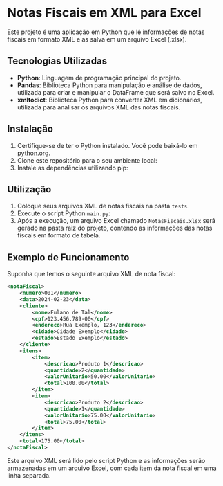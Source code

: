 # Notas Fiscais em XML para Excel

Este projeto é uma aplicação em Python que lê informações de notas fiscais em formato XML e as salva em um arquivo Excel (.xlsx).

## Tecnologias Utilizadas

- **Python**: Linguagem de programação principal do projeto.
- **Pandas**: Biblioteca Python para manipulação e análise de dados, utilizada para criar e manipular o DataFrame que será salvo no Excel.
- **xmltodict**: Biblioteca Python para converter XML em dicionários, utilizada para analisar os arquivos XML das notas fiscais.

## Instalação

1. Certifique-se de ter o Python instalado. Você pode baixá-lo em [python.org](https://www.python.org/downloads/).
2. Clone este repositório para o seu ambiente local:
3. Instale as dependências utilizando pip:

## Utilização

1. Coloque seus arquivos XML de notas fiscais na pasta `tests`.
2. Execute o script Python `main.py`:
3. Após a execução, um arquivo Excel chamado `NotasFiscais.xlsx` será gerado na pasta raiz do projeto, contendo as informações das notas fiscais em formato de tabela.

## Exemplo de Funcionamento

Suponha que temos o seguinte arquivo XML de nota fiscal:

```xml
<notaFiscal>
    <numero>001</numero>
    <data>2024-02-23</data>
    <cliente>
        <nome>Fulano de Tal</nome>
        <cpf>123.456.789-00</cpf>
        <endereco>Rua Exemplo, 123</endereco>
        <cidade>Cidade Exemplo</cidade>
        <estado>Estado Exemplo</estado>
    </cliente>
    <itens>
        <item>
            <descricao>Produto 1</descricao>
            <quantidade>2</quantidade>
            <valorUnitario>50.00</valorUnitario>
            <total>100.00</total>
        </item>
        <item>
            <descricao>Produto 2</descricao>
            <quantidade>1</quantidade>
            <valorUnitario>75.00</valorUnitario>
            <total>75.00</total>
        </item>
    </itens>
    <total>175.00</total>
</notaFiscal>
```
Este arquivo XML será lido pelo script Python e as informações serão armazenadas em um arquivo Excel, com cada item da nota fiscal em uma linha separada.
